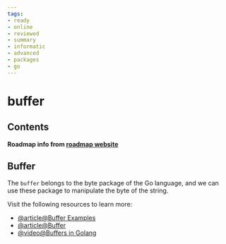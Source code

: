 ```yaml
---
tags:
- ready
- online
- reviewed
- summary
- informatic
- advanced
- packages
- go
---
```


# buffer

## Contents

__Roadmap info from [roadmap website](https://roadmap.sh/golang/go-advanced/buffer)__

## Buffer

The `buffer` belongs to the byte package of the Go language, and we can use these package to manipulate the byte of the string.

Visit the following resources to learn more:

- [@article@Buffer Examples](https://pkg.go.dev/bytes#example-Buffer)
- [@article@Buffer](https://www.educba.com/golang-buffer/)
- [@video@Buffers in Golang](https://www.youtube.com/watch?v=NoDRq6Twkts)
